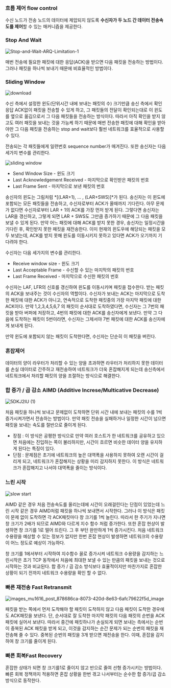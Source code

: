 ### 흐름 제어 flow control

수신 노드가 전송 노드의 데이터에 제압되지 않도록 **수신자가 두 노드 간 데이터 전송속도를 제어**할 수 있는 매커니즘을 제공한다. 

### Stop And Wait

![Stop-and-Wait-ARQ-Limitation-1](https://user-images.githubusercontent.com/80368511/216670769-5629adad-8a6d-4714-864d-091d6ef07beb.png)


매번 전송에 필요한 패킷에 대한 응답(ACK)을 받으면 다음 패킷을 전송하는 방법이다. 그러나 패킷을 하나씩 보내기 때문에 비효율적인 방법이다. 

### Sliding Window

![download](https://user-images.githubusercontent.com/80368511/216670859-08fe5599-e65e-4a39-8182-2aefb83849ad.png)


수신 측에서 설정한 윈도(단위시간 내에 보내는 패킷의 수) 크기만큼 송신 측에서 확인 응답 ACK없이 패킷을 전송할 수 있게 하고, 그 패킷들의 전달이 확인되는대로 이 윈도를 옆으로 옮김으로서 그 다음 패킷들을 전송하는 방식이다. 따라서 아직 확인을 받지 않고도 여러 패킷을 보내는 것을 가능케 하기 때문에 매번 전송한 패킷에 대해 확인을 받아야만 그 다음 패킷을 전송하는 stop and wait보다 훨씬 네트워크를 효율적으로 사용할 수 있다. 

전송되는 각 패킷들에게 일련번호 sequence number가 매겨진다. 또한 송신자는 다음 세가지 변수를 관리한다.

![sliding window](https://user-images.githubusercontent.com/80368511/216670992-d8beccfc-4b1f-4940-a44c-ac1dc7171230.png)

- Send Window Size - 윈도 크기
- Last Acknowledgement Received - 마지막으로 확인받은 패킷의 번호
- Last Frame Sent - 마지막으로 보낸 패킷의 번호

송신자의 윈도는 그림처럼 *[(LAR+1), ... , (LAR+SWS)]*가 된다. 송신자는 이 윈도에 포함되는 모든 패킷들을 전송하고, 수신자로부터 ACK가 올때까지 기다린다. 아무 문제가 없다면 수신자로부터 LAR + 1의 ACK를 가장 먼저 받게 된다. 그렇다면 송신자는 LAR을 갱신하고, 그렇게 되면 LAR + SWS도 그만큼 증가하기 때문에 그 다음 패킷을 보낼 수 있게 된다.  만약 어느 패킷에 대해 ACK를 받지 못한 경우, 송신자는 일정시간을 기다린 후, 확인받지 못한 패킷을 재전송한다. 이미 현재의 윈도우에 해당되는 패킷을 모두 보냈는데, ACK를 받지 못해 윈도를 이동시키지 못하고 있다면 ACK가 오기까지 기다려야 한다. 

수신자는 다음 세가지의 변수를 관리한다.

- Receive window size - 윈도 크기
- Last Acceptable Frame - 수신할 수 있는 마지막의 패킷의 번호
- Last Frame Received - 마지막으로 수신한 패킷의 번호

수신자는 LAF, LFR의 신호를 갱신하여 윈도를 이동시키며 패킷을 접수한다. 받는 패킷의 ACK을 보내주는 것이 수신자의 역할이다. 수신자가 보내는 ACK는 마지막으로 도착한 패킷에 대한 ACK가 아니고, 연속적으로 도착한 패킷중의 가장 마지막 패킷에 대한 ACK이다. 만약 1,2,3,4,5,6,7 의 패킷이 순서대로 도착하였다면, 수신자는 그 7번의 패킷을 받아 버퍼에 저장하고, 4번의 패킷에 대한 ACK를 송신자에게 보낸다. 만약 그 다음에 도착하는 패킷이 5번이라면, 수신자는 그제서야 7번 패킷에 대한 ACK를 송신자에게 보내게 된다. 

만약 윈도에 포함되지 않는 패킷이 도착한다면, 수신자는 단순히 이 패킷을 버린다.

### 혼잡제어

데이터의 양이 라우터가 처리할 수 있는 양을 초과하면 라우터가 처리하지 못한 데이터를 손실 데이터로 간주하고 재전송하여 네트워크가 더욱 혼잡해지게 되는데 송신측에서 네트워크에서 처리할 패킷의 양을 조절하는 방식으로 해결한다. 

### ****합 증가 / 곱 감소 AIMD (Additive Increse/Multicative Decrease)****

![5DKJ2IU (1)](https://user-images.githubusercontent.com/80368511/216672154-4893357d-68af-4253-b80e-7a868dda107e.png)

처음 패킷을 하나씩 보내고 문제없이 도착하면 단위 시간 내에 보내는 패킷의 수를 1씩 증가시켜가면서 전송하는 방법이다. 만약 패킷 전송을 실패하거나 
일정한 시간이 넘으면 패킷을 보내는 속도를 절반으로 줄이게 된다. 

- 장점 : 이 방식은 공평한 방식으로 만약 여러 호스트가 한 네트워크를 공유하고 있으면 처음에는 진입하는 쪽이 불리하지만, 시간이 흐르면 비슷한 
데이터 양을 유지하게 된다는 특징이 있다.
- 단점 : 문제점은 초기에 네트워크의 높은 대역폭을 사용하지 못하여 오랜 시간이 걸리게 되고, 네트워크가 혼잡해지는 상황을 미리 감지하지 못한다. 
이 방식은 네트워크가 혼잡해지고 나서야 대역폭을 줄이는 방식이다.

### 느린 시작

![slow start](https://user-images.githubusercontent.com/80368511/216672786-966ff938-70d8-42a6-92fb-c90a97961c47.png)


AIMD 같은 경우 처음 전송속도를 올리는데에 시간이 오래걸린다는 단점이 있었는데 느린 시작 같은 경우 AIMD처럼 패킷을 하나씩 보내면서 시작한다. 
그러나 이 방식은 패킷이 문제 없이 도착하면 각 ACK패킷마다 창 크기를 1씩 늘린다. 
따라서 한 주기가 지나면 창 크기가 2배가 되므로 AIMD와 다르게 지수 함수 처럼 증가한다. 또한 혼잡 현상이 발생하면 창 크기를 1로 떨어 뜨린다. 
그 후 부턴 완만하게 1씩 증가시킨다. 처음 네트워크 수용량을 예상할 수 있는 정보가 없지만 한번 혼잡 현상이 발생하면 네트워크의 수용량이 
어느 정도로 예상이 가능하다. 

창 크기를 1에서부터 시작하여 지수함수 꼴로 증가시켜 네트워크 수용량을 감지하는 느린시작은 초기 TCP 동작에서 처음에 최대한 보낼 수 있는 만큼의 패킷을 
보내는 것으로 시작하는 것과 비교된다. 합 증가 / 곱 감소 방식보다 효율적이지만 마찬가지로 혼잡한 상황이 되기 전까지 네트워크 수용량을 확인 할 수 없다. 

### ****빠른 재전송 Fast Retransmit****

![images_mu1616_post_878686ca-8073-420d-8e63-6afc79622f5d_image](https://user-images.githubusercontent.com/80368511/216673118-92f61525-4769-4764-954d-8c63bf05547d.png)

패킷을 받는 쪽에서 먼저 도착해야 할 패킷이 도착하지 않고 다음 패킷이 도착한 경우에도 ACK패킷을 보낸다. 
단, 순서대로 잘 도착한 마지막 패킷의 다음 패킷의 순번을 ACK 패킷에 실어서 보낸다. 따라서 중간에 패킷하나가 손실되게 되면 보내는 측에서는 
순번이 중복된 ACK 패킷을 받게 되고, 이것을 감지하는 순간 문제가 되는 순번의 패킷을 재전송해 줄 수 있다. 
중복된 순번의 패킷을 3개 받으면 재전송을 한다. 이때, 혼잡을 감지하여 창 크기를 줄이게 된다.

### ****빠른 회복Fast Recovery****

혼잡한 상태가 되면 창 크기를1로 줄이지 않고 반으로 줄여 선형 증가시키는 방법이다. 빠른 회복 정책까지 적용하면 혼잡 상황을 한번 겪고 나서부터는 순수한 합 증가/곱 감소 방식으로 동작한다.
